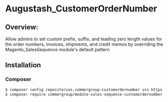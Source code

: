 # Augustash_CustomerOrderNumber

## Overview:

Allow admins to set custom prefix, suffix, and leading zero length values for the order numbers, invoices, shipments, and credit memos by overriding the Magento_SalesSequence module's default pattern

## Installation

### Composer

```bash
$ composer config repositories.commergroup-customordernumber vcs https://github.com/CommerGroup/magento2-module-sales-sequence-customordernumber.git
$ composer require commergroup/module-sales-sequence-customordernumber:~1.0.2
```

